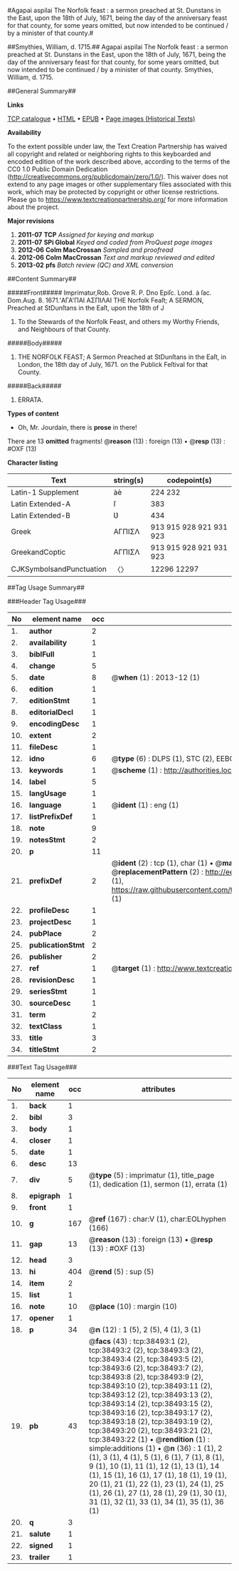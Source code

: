 #Agapai aspilai The Norfolk feast : a sermon preached at St. Dunstans in the East, upon the 18th of July, 1671, being the day of the anniversary feast for that county, for some years omitted, but now intended to be continued / by a minister of that county.#

##Smythies, William, d. 1715.##
Agapai aspilai The Norfolk feast : a sermon preached at St. Dunstans in the East, upon the 18th of July, 1671, being the day of the anniversary feast for that county, for some years omitted, but now intended to be continued / by a minister of that county.
Smythies, William, d. 1715.

##General Summary##

**Links**

[TCP catalogue](http://www.ota.ox.ac.uk/tcp/)  • 
[HTML](http://tei.it.ox.ac.uk/tcp/Texts-HTML/free/A60/A60681.html)  • 
[EPUB](http://tei.it.ox.ac.uk/tcp/Texts-EPUB/free/A60/A60681.epub) • 
[Page images (Historical Texts)](https://historicaltexts.jisc.ac.uk/eebo-27973366e)

**Availability**

To the extent possible under law, the Text Creation Partnership has waived all copyright and related or neighboring rights to this keyboarded and encoded edition of the work described above, according to the terms of the CC0 1.0 Public Domain Dedication (http://creativecommons.org/publicdomain/zero/1.0/). This waiver does not extend to any page images or other supplementary files associated with this work, which may be protected by copyright or other license restrictions. Please go to https://www.textcreationpartnership.org/ for more information about the project.

**Major revisions**

1. __2011-07__ __TCP__ *Assigned for keying and markup*
1. __2011-07__ __SPi Global__ *Keyed and coded from ProQuest page images*
1. __2012-06__ __Colm MacCrossan__ *Sampled and proofread*
1. __2012-06__ __Colm MacCrossan__ *Text and markup reviewed and edited*
1. __2013-02__ __pfs__ *Batch review (QC) and XML conversion*

##Content Summary##

#####Front#####
Imprimatur,Rob. Grove R. P. Dno Epiſc. Lond. à ſac. Dom.Aug. 8. 1671.'ΑΓΑ'ΠΑΙ ΑΣΠΙΛΑΙ THE Norfolk Feaſt; A SERMON, Preached at StDunſtans in the Eaſt, upon the 18th of J
1. To the Stewards of the Norfolk Feast, and others my Worthy Friends, and Neighbours of that County.

#####Body#####

1. THE NORFOLK FEAST; A Sermon Preached at StDunſtans in the Eaſt, in London, the 18th day of July, 1671. on the Publick Feſtival for that County.

#####Back#####

1. ERRATA.

**Types of content**

  * Oh, Mr. Jourdain, there is **prose** in there!

There are 13 **omitted** fragments! 
 @__reason__ (13) : foreign (13)  •  @__resp__ (13) : #OXF (13)

**Character listing**


|Text|string(s)|codepoint(s)|
|---|---|---|
|Latin-1 Supplement|àè|224 232|
|Latin Extended-A|ſ|383|
|Latin Extended-B|Ʋ|434|
|Greek|ΑΓΠΙΣΛ|913 915 928 921 931 923|
|GreekandCoptic|ΑΓΠΙΣΛ|913 915 928 921 931 923|
|CJKSymbolsandPunctuation|〈〉|12296 12297|

##Tag Usage Summary##

###Header Tag Usage###

|No|element name|occ|attributes|
|---|---|---|---|
|1.|__author__|2||
|2.|__availability__|1||
|3.|__biblFull__|1||
|4.|__change__|5||
|5.|__date__|8| @__when__ (1) : 2013-12 (1)|
|6.|__edition__|1||
|7.|__editionStmt__|1||
|8.|__editorialDecl__|1||
|9.|__encodingDesc__|1||
|10.|__extent__|2||
|11.|__fileDesc__|1||
|12.|__idno__|6| @__type__ (6) : DLPS (1), STC (2), EEBO-CITATION (1), OCLC (1), VID (1)|
|13.|__keywords__|1| @__scheme__ (1) : http://authorities.loc.gov/ (1)|
|14.|__label__|5||
|15.|__langUsage__|1||
|16.|__language__|1| @__ident__ (1) : eng (1)|
|17.|__listPrefixDef__|1||
|18.|__note__|9||
|19.|__notesStmt__|2||
|20.|__p__|11||
|21.|__prefixDef__|2| @__ident__ (2) : tcp (1), char (1)  •  @__matchPattern__ (2) : ([0-9\-]+):([0-9IVX]+) (1), (.+) (1)  •  @__replacementPattern__ (2) : http://eebo.chadwyck.com/downloadtiff?vid=$1&page=$2 (1), https://raw.githubusercontent.com/textcreationpartnership/Texts/master/tcpchars.xml#$1 (1)|
|22.|__profileDesc__|1||
|23.|__projectDesc__|1||
|24.|__pubPlace__|2||
|25.|__publicationStmt__|2||
|26.|__publisher__|2||
|27.|__ref__|1| @__target__ (1) : http://www.textcreationpartnership.org/docs/. (1)|
|28.|__revisionDesc__|1||
|29.|__seriesStmt__|1||
|30.|__sourceDesc__|1||
|31.|__term__|2||
|32.|__textClass__|1||
|33.|__title__|3||
|34.|__titleStmt__|2||


###Text Tag Usage###

|No|element name|occ|attributes|
|---|---|---|---|
|1.|__back__|1||
|2.|__bibl__|3||
|3.|__body__|1||
|4.|__closer__|1||
|5.|__date__|1||
|6.|__desc__|13||
|7.|__div__|5| @__type__ (5) : imprimatur (1), title_page (1), dedication (1), sermon (1), errata (1)|
|8.|__epigraph__|1||
|9.|__front__|1||
|10.|__g__|167| @__ref__ (167) : char:V (1), char:EOLhyphen (166)|
|11.|__gap__|13| @__reason__ (13) : foreign (13)  •  @__resp__ (13) : #OXF (13)|
|12.|__head__|3||
|13.|__hi__|404| @__rend__ (5) : sup (5)|
|14.|__item__|2||
|15.|__list__|1||
|16.|__note__|10| @__place__ (10) : margin (10)|
|17.|__opener__|1||
|18.|__p__|34| @__n__ (12) : 1 (5), 2 (5), 4 (1), 3 (1)|
|19.|__pb__|43| @__facs__ (43) : tcp:38493:1 (2), tcp:38493:2 (2), tcp:38493:3 (2), tcp:38493:4 (2), tcp:38493:5 (2), tcp:38493:6 (2), tcp:38493:7 (2), tcp:38493:8 (2), tcp:38493:9 (2), tcp:38493:10 (2), tcp:38493:11 (2), tcp:38493:12 (2), tcp:38493:13 (2), tcp:38493:14 (2), tcp:38493:15 (2), tcp:38493:16 (2), tcp:38493:17 (2), tcp:38493:18 (2), tcp:38493:19 (2), tcp:38493:20 (2), tcp:38493:21 (2), tcp:38493:22 (1)  •  @__rendition__ (1) : simple:additions (1)  •  @__n__ (36) : 1 (1), 2 (1), 3 (1), 4 (1), 5 (1), 6 (1), 7 (1), 8 (1), 9 (1), 10 (1), 11 (1), 12 (1), 13 (1), 14 (1), 15 (1), 16 (1), 17 (1), 18 (1), 19 (1), 20 (1), 21 (1), 22 (1), 23 (1), 24 (1), 25 (1), 26 (1), 27 (1), 28 (1), 29 (1), 30 (1), 31 (1), 32 (1), 33 (1), 34 (1), 35 (1), 36 (1)|
|20.|__q__|3||
|21.|__salute__|1||
|22.|__signed__|1||
|23.|__trailer__|1||
